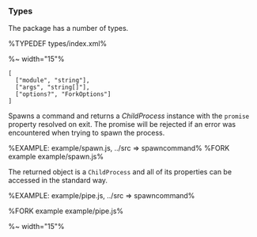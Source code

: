 ### Types

The package has a number of types.

%TYPEDEF types/index.xml%

%~ width="15"%

```### spawn => ChildProcessWithPromise
[
  ["module", "string"],
  ["args", "string[]"],
  ["options?", "ForkOptions"]
]
```

Spawns a command and returns a _ChildProcess_ instance with the `promise` property resolved on exit. The promise will be rejected if an error was encountered when trying to spawn the process.

%EXAMPLE: example/spawn.js, ../src => spawncommand%
%FORK example example/spawn.js%

The returned object is a `ChildProcess` and all of its properties can be accessed in the standard way.

%EXAMPLE: example/pipe.js, ../src => spawncommand%

%FORK example example/pipe.js%

%~ width="15"%